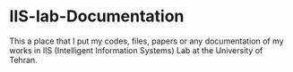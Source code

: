 # IIS-lab-Documentation

This a place that I put my codes, files, papers or any documentation of my works in IIS (Intelligent Information Systems) Lab at the University of Tehran.
